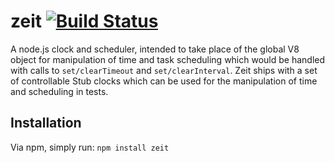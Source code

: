 zeit  [![Build Status](https://travis-ci.org/daviddenton/zeit.png?branch=master)](https://travis-ci.org/daviddenton/zeit)
====

A node.js clock and scheduler, intended to take place of the global V8 object for manipulation of time and task scheduling which would be handled with calls to ```set/clearTimeout``` and ```set/clearInterval```. Zeit ships with a set of controllable Stub clocks which can be used for the manipulation of time and scheduling in tests.

Installation
--
Via npm, simply run: ```npm install zeit```
